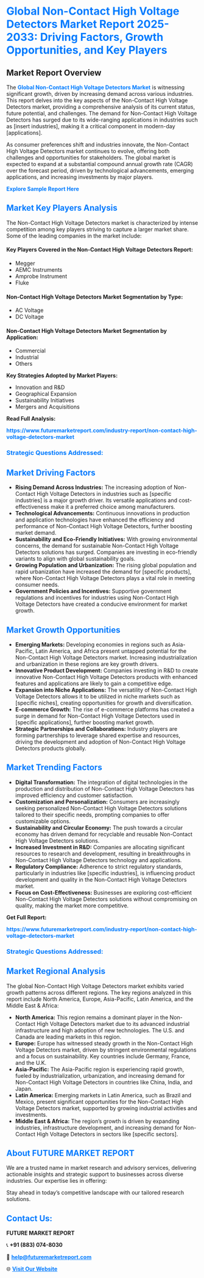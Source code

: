 <h1 style="color: #007BFF;">Global Non-Contact High Voltage Detectors Market Report 2025-2033: Driving Factors, Growth Opportunities, and Key Players</h1>

<section id="overview">
<h2>Market Report Overview</h2>
<p>The <a href="https://www.futuremarketreport.com/industry-report/non-contact-high-voltage-detectors-market" style="color: #007BFF; text-decoration: none;"><strong>Global Non-Contact High Voltage Detectors Market</strong></a> is witnessing significant growth, driven by increasing demand across various industries. This report delves into the key aspects of the Non-Contact High Voltage Detectors market, providing a comprehensive analysis of its current status, future potential, and challenges. The demand for Non-Contact High Voltage Detectors has surged due to its wide-ranging applications in industries such as [insert industries], making it a critical component in modern-day [applications].</p>
<p>As consumer preferences shift and industries innovate, the Non-Contact High Voltage Detectors market continues to evolve, offering both challenges and opportunities for stakeholders. The global market is expected to expand at a substantial compound annual growth rate (CAGR) over the forecast period, driven by technological advancements, emerging applications, and increasing investments by major players.</p>
</section>

<section id="overview">
<p><a href="https://www.futuremarketreport.com/request-sample/reportId=29383" style="color: #007BFF; text-decoration: none;"><strong>Explore Sample Report Here</strong></a></p>
</section>

<section id="key-players">
<h2 style="color: #007BFF;">Market Key Players Analysis</h2>
<p>The Non-Contact High Voltage Detectors market is characterized by intense competition among key players striving to capture a larger market share. Some of the leading companies in the market include:</p>
<h4>Key Players Covered in the Non-Contact High Voltage Detectors Report:</h4>
<ul><li>Megger</li><li>AEMC Instruments</li><li>Amprobe Instrument</li><li>Fluke</li></ul>
<h4>Non-Contact High Voltage Detectors Market Segmentation by Type:</h4>
<ul><li>AC Voltage</li><li>DC Voltage</li></ul>

<h4>Non-Contact High Voltage Detectors Market Segmentation by Application:</h4>
<ul><li>Commercial</li><li>Industrial</li><li>Others</li></ul>
<p><strong>Key Strategies Adopted by Market Players:</strong></p>
<ul>
<li>Innovation and R&D</li>
<li>Geographical Expansion</li>
<li>Sustainability Initiatives</li>
<li>Mergers and Acquisitions</li>
</ul>
</section>

<section>
<p><strong>Read Full Analysis: </strong></p><a href="https://www.futuremarketreport.com/industry-report/non-contact-high-voltage-detectors-market" style="color: #007BFF; text-decoration: none;"><strong>https://www.futuremarketreport.com/industry-report/non-contact-high-voltage-detectors-market</strong></a>
<h3 style="color: #007BFF;">Strategic Questions Addressed:</h3>
</section>

<section id="driving-factors">
<h2 style="color: #007BFF;">Market Driving Factors</h2>
<ul>
<li><strong>Rising Demand Across Industries:</strong> The increasing adoption of Non-Contact High Voltage Detectors in industries such as [specific industries] is a major growth driver. Its versatile applications and cost-effectiveness make it a preferred choice among manufacturers.</li>
<li><strong>Technological Advancements:</strong> Continuous innovations in production and application technologies have enhanced the efficiency and performance of Non-Contact High Voltage Detectors, further boosting market demand.</li>
<li><strong>Sustainability and Eco-Friendly Initiatives:</strong> With growing environmental concerns, the demand for sustainable Non-Contact High Voltage Detectors solutions has surged. Companies are investing in eco-friendly variants to align with global sustainability goals.</li>
<li><strong>Growing Population and Urbanization:</strong> The rising global population and rapid urbanization have increased the demand for [specific products], where Non-Contact High Voltage Detectors plays a vital role in meeting consumer needs.</li>
<li><strong>Government Policies and Incentives:</strong> Supportive government regulations and incentives for industries using Non-Contact High Voltage Detectors have created a conducive environment for market growth.</li>
</ul>
</section>

<section id="growth-opportunities">
<h2 style="color: #007BFF;">Market Growth Opportunities</h2>
<ul>
<li><strong>Emerging Markets:</strong> Developing economies in regions such as Asia-Pacific, Latin America, and Africa present untapped potential for the Non-Contact High Voltage Detectors market. Increasing industrialization and urbanization in these regions are key growth drivers.</li>
<li><strong>Innovative Product Development:</strong> Companies investing in R&D to create innovative Non-Contact High Voltage Detectors products with enhanced features and applications are likely to gain a competitive edge.</li>
<li><strong>Expansion into Niche Applications:</strong> The versatility of Non-Contact High Voltage Detectors allows it to be utilized in niche markets such as [specific niches], creating opportunities for growth and diversification.</li>
<li><strong>E-commerce Growth:</strong> The rise of e-commerce platforms has created a surge in demand for Non-Contact High Voltage Detectors used in [specific applications], further boosting market growth.</li>
<li><strong>Strategic Partnerships and Collaborations:</strong> Industry players are forming partnerships to leverage shared expertise and resources, driving the development and adoption of Non-Contact High Voltage Detectors products globally.</li>
</ul>
</section>

<section id="trending-factors">
<h2 style="color: #007BFF;">Market Trending Factors</h2>
<ul>
<li><strong>Digital Transformation:</strong> The integration of digital technologies in the production and distribution of Non-Contact High Voltage Detectors has improved efficiency and customer satisfaction.</li>
<li><strong>Customization and Personalization:</strong> Consumers are increasingly seeking personalized Non-Contact High Voltage Detectors solutions tailored to their specific needs, prompting companies to offer customizable options.</li>
<li><strong>Sustainability and Circular Economy:</strong> The push towards a circular economy has driven demand for recyclable and reusable Non-Contact High Voltage Detectors solutions.</li>
<li><strong>Increased Investment in R&D:</strong> Companies are allocating significant resources to research and development, resulting in breakthroughs in Non-Contact High Voltage Detectors technology and applications.</li>
<li><strong>Regulatory Compliance:</strong> Adherence to strict regulatory standards, particularly in industries like [specific industries], is influencing product development and quality in the Non-Contact High Voltage Detectors market.</li>
<li><strong>Focus on Cost-Effectiveness:</strong> Businesses are exploring cost-efficient Non-Contact High Voltage Detectors solutions without compromising on quality, making the market more competitive.</li>
</ul>
</section>

<section>
<p><strong>Get Full Report: </strong></p><a href="https://www.futuremarketreport.com/industry-report/non-contact-high-voltage-detectors-market" style="color: #007BFF; text-decoration: none;"><strong>https://www.futuremarketreport.com/industry-report/non-contact-high-voltage-detectors-market</strong></a>
<h3 style="color: #007BFF;">Strategic Questions Addressed:</h3>
</section>


<section id="regional-analysis">
<h2 style="color: #007BFF;">Market Regional Analysis</h2>
<p>The global Non-Contact High Voltage Detectors market exhibits varied growth patterns across different regions. The key regions analyzed in this report include North America, Europe, Asia-Pacific, Latin America, and the Middle East & Africa:</p>
<ul>
<li><strong>North America:</strong> This region remains a dominant player in the Non-Contact High Voltage Detectors market due to its advanced industrial infrastructure and high adoption of new technologies. The U.S. and Canada are leading markets in this region.</li>
<li><strong>Europe:</strong> Europe has witnessed steady growth in the Non-Contact High Voltage Detectors market, driven by stringent environmental regulations and a focus on sustainability. Key countries include Germany, France, and the U.K.</li>
<li><strong>Asia-Pacific:</strong> The Asia-Pacific region is experiencing rapid growth, fueled by industrialization, urbanization, and increasing demand for Non-Contact High Voltage Detectors in countries like China, India, and Japan.</li>
<li><strong>Latin America:</strong> Emerging markets in Latin America, such as Brazil and Mexico, present significant opportunities for the Non-Contact High Voltage Detectors market, supported by growing industrial activities and investments.</li>
<li><strong>Middle East & Africa:</strong> The region’s growth is driven by expanding industries, infrastructure development, and increasing demand for Non-Contact High Voltage Detectors in sectors like [specific sectors].</li>
</ul>
</section>

<footer>
<h2 style="color: #007BFF;">About FUTURE MARKET REPORT</h2>
<p>We are a trusted name in market research and advisory services, delivering actionable insights and strategic support to businesses across diverse industries. Our expertise lies in offering:</p>

<p>Stay ahead in today’s competitive landscape with our tailored research solutions.</p>

<h2 style="color: #007BFF;">Contact Us:</h2>
<p><strong>FUTURE MARKET REPORT</strong></p>
<p>📞 <strong>+91 (883) 074-8030</strong></p>
<p>📧 <strong><a href="mailto:help@futuremarketreport.com" style="color: #007BFF;">help@futuremarketreport.com</a></strong></p>
<p>🌐 <strong><a href="https://www.futuremarketreport.com/" style="color: #007BFF;">Visit Our Website</a></strong></p>
</footer>